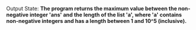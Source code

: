 Output State: **The program returns the maximum value between the non-negative integer 'ans' and the length of the list 'a', where 'a' contains non-negative integers and has a length between 1 and 10^5 (inclusive).**